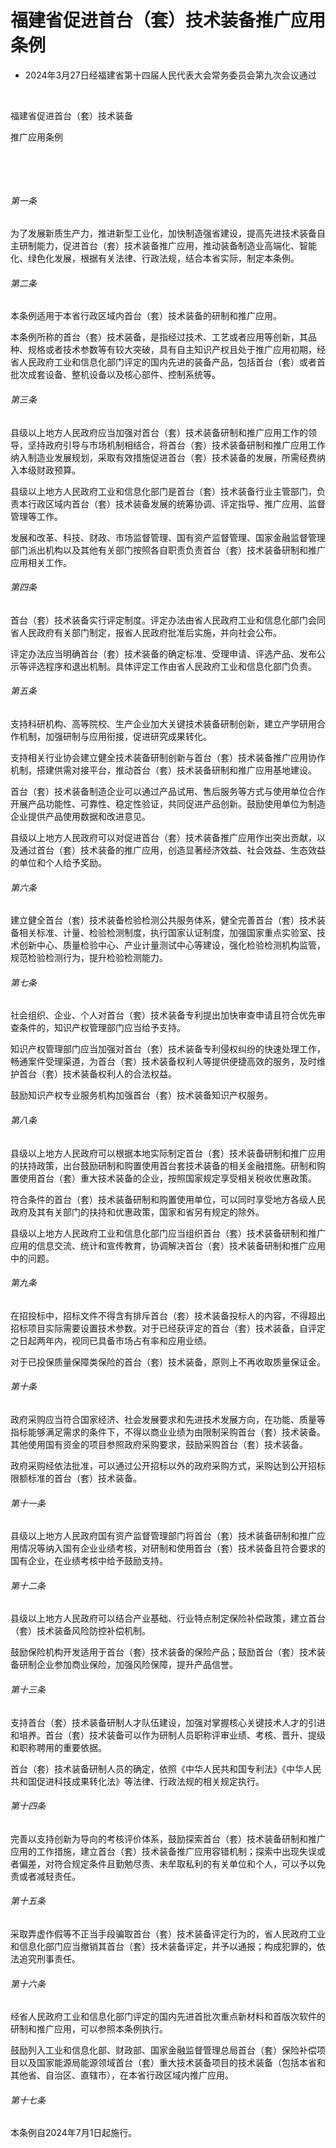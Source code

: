 # 福建省促进首台（套）技术装备推广应用条例

- 2024年3月27日经福建省第十四届人民代表大会常务委员会第九次会议通过

<!-- INFO END -->

​

福建省促进首台（套）技术装备

推广应用条例

​

​

###### 第一条

为了发展新质生产力，推进新型工业化，加快制造强省建设，提高先进技术装备自主研制能力，促进首台（套）技术装备推广应用，推动装备制造业高端化、智能化、绿色化发展，根据有关法律、行政法规，结合本省实际，制定本条例。

###### 第二条

本条例适用于本省行政区域内首台（套）技术装备的研制和推广应用。

本条例所称的首台（套）技术装备，是指经过技术、工艺或者应用等创新，其品种、规格或者技术参数等有较大突破，具有自主知识产权且处于推广应用初期，经省人民政府工业和信息化部门评定的国内先进的装备产品，包括首台（套）或者首批次成套设备、整机设备以及核心部件、控制系统等。

###### 第三条

县级以上地方人民政府应当加强对首台（套）技术装备研制和推广应用工作的领导，坚持政府引导与市场机制相结合，将首台（套）技术装备研制和推广应用工作纳入制造业发展规划，采取有效措施促进首台（套）技术装备的发展，所需经费纳入本级财政预算。

县级以上地方人民政府工业和信息化部门是首台（套）技术装备行业主管部门，负责本行政区域内首台（套）技术装备发展的统筹协调、评定指导、推广应用、监督管理等工作。

发展和改革、科技、财政、市场监督管理、国有资产监督管理、国家金融监督管理部门派出机构以及其他有关部门按照各自职责负责首台（套）技术装备研制和推广应用相关工作。

###### 第四条

首台（套）技术装备实行评定制度。评定办法由省人民政府工业和信息化部门会同省人民政府有关部门制定，报省人民政府批准后实施，并向社会公布。

评定办法应当明确首台（套）技术装备的确定标准、受理申请、评选产品、发布公示等评选程序和退出机制。具体评定工作由省人民政府工业和信息化部门负责。

###### 第五条

支持科研机构、高等院校、生产企业加大关键技术装备研制创新，建立产学研用合作机制，加强研制与应用衔接，促进研究成果转化。

支持相关行业协会建立健全技术装备研制创新与首台（套）技术装备推广应用协作机制，搭建供需对接平台，推动首台（套）技术装备研制和推广应用基地建设。

首台（套）技术装备制造企业可以通过产品试用、售后服务等方式与使用单位合作开展产品功能性、可靠性、稳定性验证，共同促进产品创新。鼓励使用单位为制造企业提供产品使用数据和改进意见。

县级以上地方人民政府可以对促进首台（套）技术装备推广应用作出突出贡献，以及通过首台（套）技术装备的推广应用，创造显著经济效益、社会效益、生态效益的单位和个人给予奖励。

###### 第六条

建立健全首台（套）技术装备检验检测公共服务体系，健全完善首台（套）技术装备相关标准、计量、检验检测制度，执行国家认证制度，加强国家重点实验室、技术创新中心、质量检验中心、产业计量测试中心等建设，强化检验检测机构监管，规范检验检测行为，提升检验检测能力。

###### 第七条

社会组织、企业、个人对首台（套）技术装备专利提出加快审查申请且符合优先审查条件的，知识产权管理部门应当给予支持。

知识产权管理部门应当加强对首台（套）技术装备专利侵权纠纷的快速处理工作，畅通案件受理渠道，为首台（套）技术装备权利人等提供便捷高效的服务，及时维护首台（套）技术装备权利人的合法权益。

鼓励知识产权专业服务机构加强首台（套）技术装备知识产权服务。

###### 第八条

县级以上地方人民政府可以根据本地实际制定首台（套）技术装备研制和推广应用的扶持政策，出台鼓励研制和购置使用首台套技术装备的相关金融措施。研制和购置使用首台（套）重大技术装备的企业，按照国家规定享受相关税收优惠政策。

符合条件的首台（套）技术装备研制和购置使用单位，可以同时享受地方各级人民政府及其有关部门的扶持和优惠政策，国家和省另有规定的除外。

县级以上地方人民政府工业和信息化部门应当组织首台（套）技术装备研制和推广应用的信息交流、统计和宣传教育，协调解决首台（套）技术装备研制和推广应用中的问题。

###### 第九条

在招投标中，招标文件不得含有排斥首台（套）技术装备投标人的内容，不得超出招标项目实际需要设置技术参数。对于已经获评定的首台（套）技术装备，自评定之日起两年内，视同已具备市场占有率和应用业绩。

对于已投保质量保障类保险的首台（套）技术装备，原则上不再收取质量保证金。

###### 第十条

政府采购应当符合国家经济、社会发展要求和先进技术发展方向，在功能、质量等指标能够满足需求的条件下，不得以商业业绩为由限制采购首台（套）技术装备。其他使用国有资金的项目参照政府采购要求，鼓励采购首台（套）技术装备。

政府采购经依法批准，可以通过公开招标以外的政府采购方式，采购达到公开招标限额标准的首台（套）技术装备。

###### 第十一条

县级以上地方人民政府国有资产监督管理部门将首台（套）技术装备研制和推广应用情况等纳入国有企业业绩考核，对研制和使用首台（套）技术装备且符合要求的国有企业，在业绩考核中给予鼓励支持。

###### 第十二条

县级以上地方人民政府可以结合产业基础、行业特点制定保险补偿政策，建立首台（套）技术装备风险防控补偿机制。

鼓励保险机构开发适用于首台（套）技术装备的保险产品；鼓励首台（套）技术装备研制企业参加商业保险，加强风险保障，提升产品信誉。

###### 第十三条

支持首台（套）技术装备研制人才队伍建设，加强对掌握核心关键技术人才的引进和培养。首台（套）技术装备可以作为研制人员职称评审业绩、考核、晋升、提级和职称聘用的重要依据。

首台（套）技术装备研制人员的确定，依照《中华人民共和国专利法》《中华人民共和国促进科技成果转化法》等法律、行政法规的相关规定执行。

###### 第十四条

完善以支持创新为导向的考核评价体系，鼓励探索首台（套）技术装备研制和推广应用的工作措施，建立首台（套）技术装备推广应用容错机制；探索中出现失误或者偏差，对符合规定条件且勤勉尽责、未牟取私利的有关单位和个人，可以予以免责或者减轻责任。

###### 第十五条

采取弄虚作假等不正当手段骗取首台（套）技术装备评定行为的，省人民政府工业和信息化部门应当撤销其首台（套）技术装备评定，并予以通报；构成犯罪的，依法追究刑事责任。

###### 第十六条

经省人民政府工业和信息化部门评定的国内先进首批次重点新材料和首版次软件的研制和推广应用，可以参照本条例执行。

鼓励列入工业和信息化部、财政部、国家金融监督管理总局首台（套）保险补偿项目以及国家能源局能源领域首台（套）重大技术装备项目的技术装备（包括本省和其他省、自治区、直辖市），在本省行政区域内推广应用。

###### 第十七条

本条例自2024年7月1日起施行。
